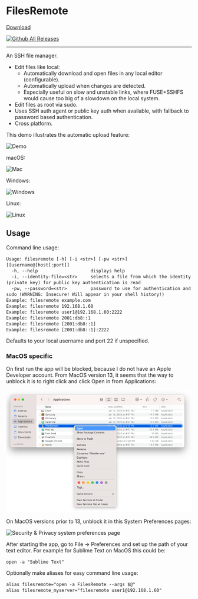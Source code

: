 FilesRemote
===========

[Download](https://github.com/allanrbo/filesremote/releases/)

[![Github All 
Releases](https://img.shields.io/github/downloads/allanrbo/filesremote/total.svg)](https://github.com/allanrbo/filesremote/releases/)

---

An SSH file manager.

 * Edit files like local:
   * Automatically download and open files in any local editor (configurable).
   * Automatically upload when changes are detected.
   * Especially useful on slow and unstable links, where FUSE+SSHFS would cause too big of a slowdown on the local system.
 * Edit files as root via sudo.
 * Uses SSH auth agent or public key auth when available, with fallback to password based authentication.
 * Cross platform.

This demo illustrates the automatic upload feature:

![Demo](graphics/demo.gif)

macOS:

![Mac](graphics/screenshot_mac.png)

Windows:

![Windows](graphics/screenshot_win.png)

Linux:

![Linux](graphics/screenshot_linux.png)


Usage
-----

Command line usage:
```
Usage: filesremote [-h] [-i <str>] [-pw <str>] [[username@]host[:port]]
  -h, --help                    displays help
  -i, --identity-file=<str>     selects a file from which the identity (private key) for public key authentication is read
  -pw, --password=<str>         password to use for authentication and sudo (WARNING: Insecure! Will appear in your shell history!)
Example: filesremote example.com
Example: filesremote 192.168.1.60
Example: filesremote user1@192.168.1.60:2222
Example: filesremote 2001:db8::1
Example: filesremote [2001:db8::1]
Example: filesremote [2001:db8::1]:2222
```

Defaults to your local username and port 22 if unspecified.

### MacOS specific

On first run the app will be blocked, because I do not have an Apple Developer account. From MacOS version 13, it seems that the way to unblock it is to right click and click Open in from Applications:

![Right click and click Open in from Applications](graphics/mac13_security_screenshot.png)

On MacOS versions prior to 13, unblock it in this System Preferences pages:

![Security & Privacy system preferences page](graphics/mac_security_screenshot.png)

After starting the app, go to File -> Preferences and set up the path of your text editor. For example for Sublime Text on MacOS this could be:

    open -a "Sublime Text"

Optionally make aliases for easy command line usage:

    alias filesremote="open -a FilesRemote --args $@"
    alias filesremote_myserver="filesremote user1@192.168.1.60"
